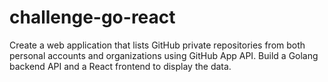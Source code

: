 # challenge-go-react
Create a web application that lists GitHub private repositories from both personal accounts and organizations using GitHub App API. Build a Golang backend API and a React frontend to display the data.
